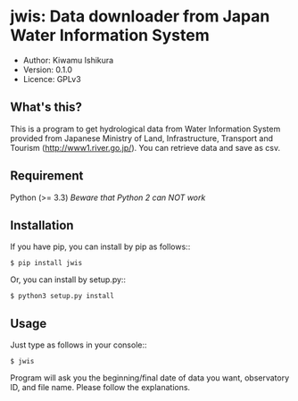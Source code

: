 jwis: Data downloader from Japan Water Information System
=========================================================

* Author: Kiwamu Ishikura
* Version: 0.1.0
* Licence: GPLv3

What's this?
------------
This is a program to get hydrological data from Water Information System provided from Japanese Ministry of Land, Infrastructure, Transport and Tourism (http://www1.river.go.jp/). You can retrieve data and save as csv.

Requirement
-----------
Python (>= 3.3)
*Beware that Python 2 can NOT work*

Installation
------------
If you have pip, you can install by pip as follows::

```
$ pip install jwis
```

Or, you can install by setup.py::

```
$ python3 setup.py install
```

Usage
-----
Just type as follows in your console::
```
$ jwis
```

Program will ask you the beginning/final date of data you want, observatory ID, and file name. Please follow the explanations.
